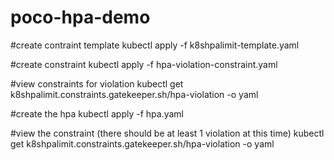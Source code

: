 # poco-hpa-demo

#create contraint template
kubectl apply -f k8shpalimit-template.yaml

#create constraint
kubectl apply -f hpa-violation-constraint.yaml

#view constraints for violation
kubectl get k8shpalimit.constraints.gatekeeper.sh/hpa-violation -o yaml

#create the hpa
kubectl apply -f hpa.yaml

#view the constraint (there should be at least 1 violation at this time)
kubectl get k8shpalimit.constraints.gatekeeper.sh/hpa-violation -o yaml
